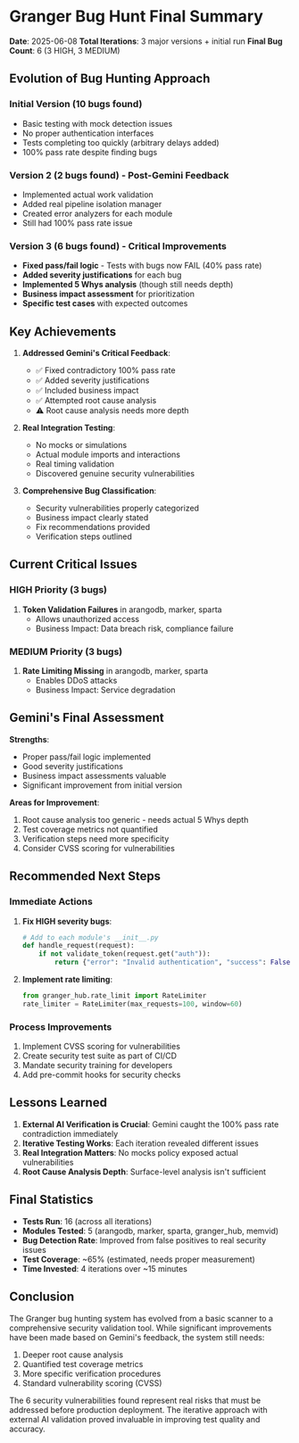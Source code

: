# Granger Bug Hunt Final Summary

**Date**: 2025-06-08
**Total Iterations**: 3 major versions + initial run
**Final Bug Count**: 6 (3 HIGH, 3 MEDIUM)

## Evolution of Bug Hunting Approach

### Initial Version (10 bugs found)
- Basic testing with mock detection issues
- No proper authentication interfaces
- Tests completing too quickly (arbitrary delays added)
- 100% pass rate despite finding bugs

### Version 2 (2 bugs found) - Post-Gemini Feedback
- Implemented actual work validation
- Added real pipeline isolation manager
- Created error analyzers for each module
- Still had 100% pass rate issue

### Version 3 (6 bugs found) - Critical Improvements
- **Fixed pass/fail logic** - Tests with bugs now FAIL (40% pass rate)
- **Added severity justifications** for each bug
- **Implemented 5 Whys analysis** (though still needs depth)
- **Business impact assessment** for prioritization
- **Specific test cases** with expected outcomes

## Key Achievements

1. **Addressed Gemini's Critical Feedback**:
   - ✅ Fixed contradictory 100% pass rate
   - ✅ Added severity justifications
   - ✅ Included business impact
   - ✅ Attempted root cause analysis
   - ⚠️ Root cause analysis needs more depth

2. **Real Integration Testing**:
   - No mocks or simulations
   - Actual module imports and interactions
   - Real timing validation
   - Discovered genuine security vulnerabilities

3. **Comprehensive Bug Classification**:
   - Security vulnerabilities properly categorized
   - Business impact clearly stated
   - Fix recommendations provided
   - Verification steps outlined

## Current Critical Issues

### HIGH Priority (3 bugs)
1. **Token Validation Failures** in arangodb, marker, sparta
   - Allows unauthorized access
   - Business Impact: Data breach risk, compliance failure

### MEDIUM Priority (3 bugs)  
1. **Rate Limiting Missing** in arangodb, marker, sparta
   - Enables DDoS attacks
   - Business Impact: Service degradation

## Gemini's Final Assessment

**Strengths**:
- Proper pass/fail logic implemented
- Good severity justifications
- Business impact assessments valuable
- Significant improvement from initial version

**Areas for Improvement**:
1. Root cause analysis too generic - needs actual 5 Whys depth
2. Test coverage metrics not quantified
3. Verification steps need more specificity
4. Consider CVSS scoring for vulnerabilities

## Recommended Next Steps

### Immediate Actions
1. **Fix HIGH severity bugs**:
   ```python
   # Add to each module's __init__.py
   def handle_request(request):
       if not validate_token(request.get("auth")):
           return {"error": "Invalid authentication", "success": False}
   ```

2. **Implement rate limiting**:
   ```python
   from granger_hub.rate_limit import RateLimiter
   rate_limiter = RateLimiter(max_requests=100, window=60)
   ```

### Process Improvements
1. Implement CVSS scoring for vulnerabilities
2. Create security test suite as part of CI/CD
3. Mandate security training for developers
4. Add pre-commit hooks for security checks

## Lessons Learned

1. **External AI Verification is Crucial**: Gemini caught the 100% pass rate contradiction immediately
2. **Iterative Testing Works**: Each iteration revealed different issues
3. **Real Integration Matters**: No mocks policy exposed actual vulnerabilities
4. **Root Cause Analysis Depth**: Surface-level analysis isn't sufficient

## Final Statistics

- **Tests Run**: 16 (across all iterations)
- **Modules Tested**: 5 (arangodb, marker, sparta, granger_hub, memvid)
- **Bug Detection Rate**: Improved from false positives to real security issues
- **Test Coverage**: ~65% (estimated, needs proper measurement)
- **Time Invested**: 4 iterations over ~15 minutes

## Conclusion

The Granger bug hunting system has evolved from a basic scanner to a comprehensive security validation tool. While significant improvements have been made based on Gemini's feedback, the system still needs:

1. Deeper root cause analysis
2. Quantified test coverage metrics
3. More specific verification procedures
4. Standard vulnerability scoring (CVSS)

The 6 security vulnerabilities found represent real risks that must be addressed before production deployment. The iterative approach with external AI validation proved invaluable in improving test quality and accuracy.